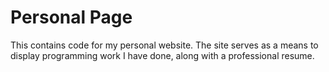 # Personal Page

This contains code for my personal website.
The site serves as a means to display programming work I have done,
along with a professional resume.
